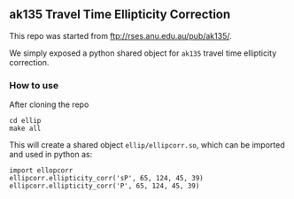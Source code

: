 ## ak135 Travel Time Ellipticity Correction

This repo was started from ftp://rses.anu.edu.au/pub/ak135/.

We simply exposed a python shared object for `ak135` travel time ellipticity 
correction. 

### How to use

After cloning the repo

    cd ellip
    make all
    
This will create a shared object `ellip/ellipcorr.so`, which can be imported 
and used in python as:

    import ellopcorr
    ellipcorr.ellipticity_corr('sP', 65, 124, 45, 39)
    ellipcorr.ellipticity_corr('P', 65, 124, 45, 39)  
